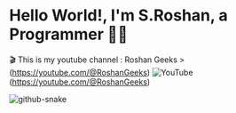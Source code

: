 

# Hello World!, I'm S.Roshan, a Programmer 👋🏼
🎬 This is my youtube channel : Roshan Geeks >(https://youtube.com/@RoshanGeeks) ![YouTube](https://img.shields.io/badge/YouTube-%23FF0000.svg?logo=YouTube&logoColor=white)(https://youtube.com/@RoshanGeeks)



<picture>
  <source media="(prefers-color-scheme: dark)" srcset="https://raw.githubusercontent.com/tobiasmeyhoefer/tobiasmeyhoefer/output/github-snake-dark.svg" />
  <source media="(prefers-color-scheme: light)" srcset="https://raw.githubusercontent.com/tobiasmeyhoefer/tobiasmeyhoefer/output/github-snake.svg" />
  <img alt="github-snake" src="https://raw.githubusercontent.com/tobiasmeyhoefer/tobiasmeyhoefer/output/github-snake.svg" />
</picture>
